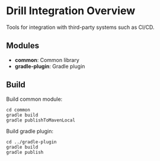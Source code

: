 # Drill Integration Overview

Tools for integration with third-party systems such as CI/CD.

## Modules

- **common**: Common library
- **gradle-plugin**: Gradle plugin

## Build

Build common module:
```shell
cd common
gradle build
gradle publishToMavenLocal
```

Build gradle plugin:
```shell
cd ../gradle-plugin
gradle build
gradle publish
```